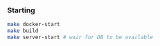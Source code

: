 ### Starting

```sh
make docker-start
make build
make server-start # wair for DB to be available
```

